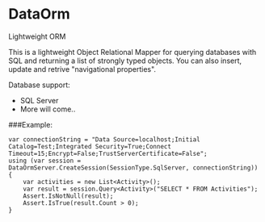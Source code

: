DataOrm
=======

Lightweight ORM

This is a lightweight Object Relational Mapper for querying databases with SQL and returning a list of strongly typed objects. You can also insert, update and retrive "navigational properties".

Database support:
* SQL Server
* More will come..
 
 
###Example:

    var connectionString = "Data Source=localhost;Initial Catalog=Test;Integrated Security=True;Connect Timeout=15;Encrypt=False;TrustServerCertificate=False";
    using (var session = DataOrmServer.CreateSession(SessionType.SqlServer, connectionString))
    {
        var activities = new List<Activity>();
        var result = session.Query<Activity>("SELECT * FROM Activities");
        Assert.IsNotNull(result);
        Assert.IsTrue(result.Count > 0);
    }
